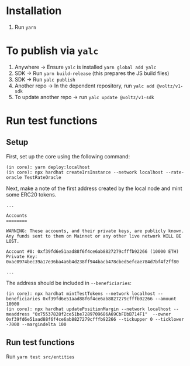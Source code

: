 # Installation

1. Run `yarn`

# To publish via `yalc`

1. Anywhere -> Ensure `yalc` is installed `yarn global add yalc`
2. SDK -> Run `yarn build-release` (this prepares the JS build files)
3. SDK -> Run `yalc publish`
4. Another repo -> In the dependent repository, run `yalc add @voltz/v1-sdk`
5. To update another repo -> run `yalc update @voltz/v1-sdk`

# Run test functions

## Setup

First, set up the core using the following command:

```
(in core): yarn deploy:localhost
(in core): npx hardhat createIrsInstance --network localhost --rate-oracle TestRateOracle
```

Next, make a note of the first address created by the local node and mint some ERC20 tokens.

```
...

Accounts
========

WARNING: These accounts, and their private keys, are publicly known.
Any funds sent to them on Mainnet or any other live network WILL BE LOST.

Account #0: 0xf39fd6e51aad88f6f4ce6ab8827279cfffb92266 (10000 ETH)
Private Key: 0xac0974bec39a17e36ba4a6b4d238ff944bacb478cbed5efcae784d7bf4f2ff80

...
```

The address should be included in `--beneficiaries`:

```
(in core): npx hardhat mintTestTokens --network localhost --beneficiaries 0xf39fd6e51aad88f6f4ce6ab8827279cfffb92266 --amount 10000
(in core): npx hardhat updatePositionMargin --network localhost --meaddress "0x75537828f2ce51be7289709686A69CbFDbB714F1"  --owner 0xf39fd6e51aad88f6f4ce6ab8827279cfffb92266 --tickupper 0 --ticklower -7000 --margindelta 100
```

## Run test functions

Run `yarn test src/entities`
